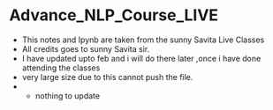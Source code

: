 # Advance_NLP_Course_LIVE
- This notes and Ipynb are taken from the sunny Savita Live Classes
- All credits goes to sunny Savita sir.
- I have updated upto feb and i will do there later ,once i have done attending the classes
- very large size due to this cannot push the file.
- - nothing to update 
